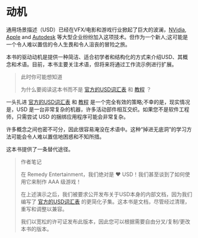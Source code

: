 # 动机

通用场景描述（USD）已经在VFX/电影和游戏行业掀起了巨大的波澜，[NVidia](https://www.nvidia.com/en-us/omniverse/), [Apple](https://opensource.apple.com/projects/usd/) and [Autodesk](https://makeanything.autodesk.com/usd) 等大型企业纷纷加入这项技术。但作为一个新人;这可能是一个令人难以置信的令人生畏和令人沮丧的冒险之旅。

本书的驱动动机是提供一种简洁、适合初学者和结构化的方式来介绍USD、其概念和术语。目前，本书主要关注术语，但将来将通过工作流示例进行扩展。

> 此时你可能想知道
> 
> 为什么要阅读这本书而不是 [官方的USD词汇表](https://graphics.pixar.com/usd/release/glossary.html) 和 [教程](https://graphics.pixar.com/usd/release/tut_usd_tutorials.html) ？

一头扎进 [官方的USD词汇表](https://graphics.pixar.com/usd/release/glossary.html) 和 [教程](https://graphics.pixar.com/usd/release/tut_usd_tutorials.html) 是一个完全有效的策略;不幸的是，现实情况是，USD 是一台非常复杂的机器，许多活动部件相互交织。如果您不是软件工程师，只需尝试 USD 的捆绑应用程序可能会非常复杂。

许多概念之间也密不可分，因此很容易淹没在术语中。这种“掉进无底洞”的学习方法可能会令人难以置信地困惑和不知所措。

这本书提供了一条替代途径。

> 作者笔记
> 
> 在 Remedy Entertainment，我们绝对是 :heart: USD！我们甚至谈到了如何使用它来制作 AAA 级游戏！
> 
> 在上述演示之后，我们被要求公开发布关于USD本身的内部文档，因为我们编写了 [官方的USD词汇表](https://graphics.pixar.com/usd/release/glossary.html) 的更简化子集。这本书是文档，尽管经过清理，重写和调整以兼容。
> 
> 我们以宽松的许可证发布此版本，因此您可以根据需要自由分叉/复制/更改本书的版本。